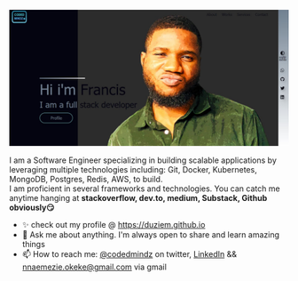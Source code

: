 
![Profile image](https://github.com/duziem/duziem/raw/main/profile-pic.jpg)
<!--
Here are some ideas to get you started:

- 🔭 I’m currently working on ...
- 🌱 I’m currently learning ...
- 👯 I’m looking to collaborate on ...
- 🤔 I’m looking for help with ...
- ⚡ Fun fact:
-->  
I am a Software Engineer specializing in building scalable applications by leveraging multiple technologies including: Git, Docker, Kubernetes, MongoDB, Postgres, Redis, AWS, to build.  
I am proficient in several frameworks and technologies. You can catch me anytime hanging at **stackoverflow, dev.to, medium, Substack, Github obviously😏**  
- ✨ check out my profile @ https://duziem.github.io
- 💬 Ask me about anything. I'm always open to share and learn amazing things
- 📫 How to reach me: [@codedmindz](https://x.com/radikaldev) on twitter, [LinkedIn](https://www.linkedin.com/in/nnaemezie-okeke/) && nnaemezie.okeke@gmail.com via gmail


